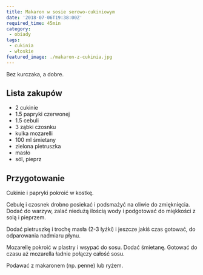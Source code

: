 ```yaml
---
title: Makaron w sosie serowo-cukiniowym
date: '2018-07-06T19:38:00Z'
required_time: 45min
category:
 - obiady
tags:
 - cukinia
 - włoskie
featured_image: ./makaron-z-cukinia.jpg
---
```


Bez kurczaka, a dobre.

<!-- more -->

## Lista zakupów

 - 2 cukinie
 - 1.5 papryki czerwonej
 - 1.5 cebuli
 - 3 ząbki czosnku
 - kulka mozarelli
 - 100 ml śmietany
 - zielona pietruszka
 - masło
 - sól, pieprz

## Przygotowanie

Cukinie i papryki pokroić w kostkę.

Cebulę i czosnek drobno posiekać i podsmażyć na oliwie do zmięknięcia.
Dodać do warzyw, zalać niedużą ilością wody i podgotować do miękkości z solą i pieprzem.

Dodać pietruszkę i trochę masła (2-3 łyżki) i jeszcze jakiś czas gotować, do odparowania nadmiaru płynu.

Mozarellę pokroić w plastry i wsypać do sosu. Dodać śmietanę.
Gotować do czasu aż mozarella ładnie połączy całość sosu.

Podawać z makaronem (np. penne) lub ryżem.

